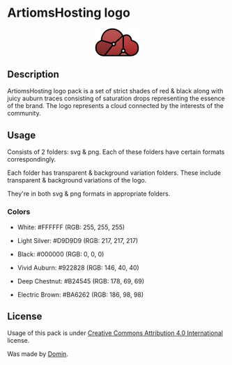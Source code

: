 # ArtiomsHosting logo

<img src="png/transparent/artioms-hosting.png" alt="Logo" width="100px" style="display:block;margin-left:auto;margin-right:auto;" />

## Description

ArtiomsHosting logo pack is a set of strict shades of red & black
along with juicy auburn traces consisting of saturation drops representing
the essence of the brand. The logo represents a cloud connected by the interests
of the community.

## Usage

Consists of 2 folders: svg & png.
Each of these folders have certain formats correspondingly.

Each folder has transparent & background variation folders.
These include transparent & background variations of the logo.

They're in both svg & png formats in appropriate folders.

### Colors

- White: #FFFFFF (RGB: 255, 255, 255)
- Light Silver: #D9D9D9 (RGB: 217, 217, 217)
- Black: #000000 (RGB: 0, 0, 0)

- Vivid Auburn: #922828 (RGB: 146, 40, 40)
- Deep Chestnut: #B24545 (RGB: 178, 69, 69)
- Electric Brown: #BA6262 (RGB: 186, 98, 98)

## License

Usage of this pack is under [Creative Commons Attribution 4.0 International](https://creativecommons.org/licenses/by/4.0/) license.

Was made by [Domin](https://github.com/Domin-MND).